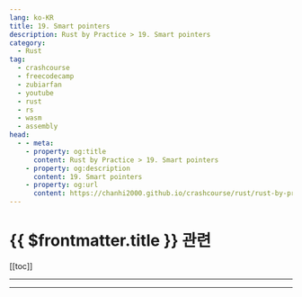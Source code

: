 ```yaml
---
lang: ko-KR
title: 19. Smart pointers
description: Rust by Practice > 19. Smart pointers
category: 
  - Rust
tag: 
  - crashcourse
  - freecodecamp
  - zubiarfan
  - youtube
  - rust
  - rs
  - wasm
  - assembly
head:
  - - meta:
    - property: og:title
      content: Rust by Practice > 19. Smart pointers
    - property: og:description
      content: 19. Smart pointers
    - property: og:url
      content: https://chanhi2000.github.io/crashcourse/rust/rust-by-practice/19.html
---
```


# {{ $frontmatter.title }} 관련

[[toc]]

---

---

<TagLinks />